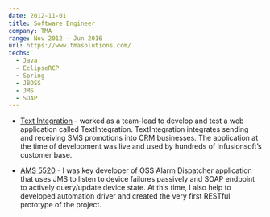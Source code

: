 ```yaml
---
date: 2012-11-01
title: Software Engineer
company: TMA
range: Nov 2012 - Jun 2016
url: https://www.tmasolutions.com/
techs:
  - Java
  - EclipseRCP
  - Spring
  - JBOSS
  - JMS
  - SOAP
---
```


- [Text Integration](https://textintegration.com/) - worked as a team-lead to develop and test a web application called TextIntegration. TextIntegration integrates sending and receiving SMS promotions into CRM businesses. The application at the time of development was live and used by hundreds of Infusionsoft’s customer base.

- [AMS 5520](https://www.nokia.com/networks/products/5520-access-management-system/) - I was key developer of OSS Alarm Dispatcher application that uses JMS to listen to device failures passively and SOAP endpoint to actively query/update device state. At this time, I also help to developed automation driver and created the very first RESTful prototype of the project.
